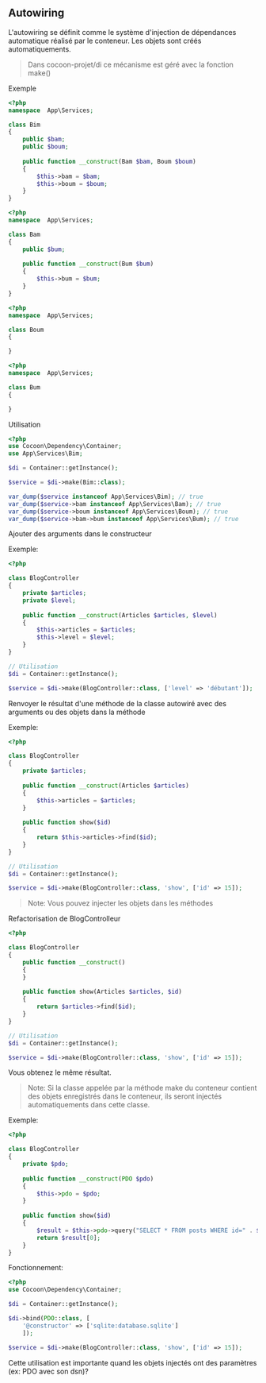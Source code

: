 ## Autowiring

L'autowiring se définit comme le système d'injection de dépendances automatique réalisé par le conteneur. Les objets sont créés automatiquements.

> Dans cocoon-projet/di ce mécanisme est géré avec la fonction make()

Exemple

```php
<?php
namespace  App\Services;

class Bim
{
    public $bam;
    public $boum;
    
    public function __construct(Bam $bam, Boum $boum)
    {
        $this->bam = $bam;
        $this->boum = $boum;
    }
} 
```

```php
<?php
namespace  App\Services;

class Bam
{
    public $bum;
    
    public function __construct(Bum $bum)
    {
        $this->bum = $bum;
    }
} 
```
```php
<?php
namespace  App\Services;

class Boum
{

} 
```
```php
<?php
namespace  App\Services;

class Bum
{

} 
```
Utilisation
```php
<?php
use Cocoon\Dependency\Container;
use App\Services\Bim;

$di = Container::getInstance();

$service = $di->make(Bim::class);

var_dump($service instanceof App\Services\Bim); // true
var_dump($service->bam instanceof App\Services\Bam); // true
var_dump($service->boum instanceof App\Services\Boum); // true
var_dump($service->bam->bum instanceof App\Services\Bum); // true
```

Ajouter des arguments dans le constructeur

Exemple:

```php
<?php

class BlogController
{
    private $articles;
    private $level;
    
    public function __construct(Articles $articles, $level) 
    {
        $this->articles = $articles;
        $this->level = $level;
    }
}

// Utilisation
$di = Container::getInstance();

$service = $di->make(BlogController::class, ['level' => 'débutant']);

```

Renvoyer le résultat d'une méthode de la classe autowiré avec des arguments ou des objets dans la méthode

Exemple:

```php
<?php

class BlogController
{
    private $articles;
    
    public function __construct(Articles $articles) 
    {
        $this->articles = $articles;
    }
    
    public function show($id)
    {
        return $this->articles->find($id);
    }
}

// Utilisation
$di = Container::getInstance();

$service = $di->make(BlogController::class, 'show', ['id' => 15]);
```

> Note: Vous pouvez injecter les objets dans les méthodes

Refactorisation de BlogControlleur

```php
<?php

class BlogController
{    
    public function __construct() 
    {
    }
    
    public function show(Articles $articles, $id)
    {
        return $articles->find($id);
    }
}

// Utilisation
$di = Container::getInstance();

$service = $di->make(BlogController::class, 'show', ['id' => 15]);
```
Vous obtenez le même résultat.

> Note: Si la classe appelée par la méthode make du conteneur contient des objets enregistrés dans le conteneur, ils seront injectés automatiquements dans cette classe.

Exemple:

```php
<?php

class BlogController
{   
    private $pdo;
    
    public function __construct(PDO $pdo)
    {
        $this->pdo = $pdo;
    }
    
    public function show($id)
    {
        $result = $this->pdo->query("SELECT * FROM posts WHERE id=" . $id)->fetchAll();
        return $result[0];
    }
}
```

Fonctionnement:

```php
<?php
use Cocoon\Dependency\Container;

$di = Container::getInstance();

$di->bind(PDO::class, [
    '@constructor' => ['sqlite:database.sqlite']
    ]);

$service = $di->make(BlogController::class, 'show', ['id' => 15]);
```

Cette utilisation est importante quand les objets injectés ont des paramètres (ex: PDO avec son dsn)?
